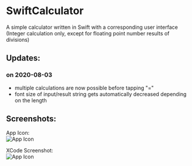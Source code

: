 # SwiftCalculator
A simple calculator written in Swift with a corresponding user interface 
(Integer calculation only, except for floating point number results of divisions)

## Updates:
### on 2020-08-03
- multiple calculations are now possible before tapping "="
- font size of input/result string gets automatically decreased depending on the length

## Screenshots:
App Icon:\
![App Icon](https://www.timoschmidt.dev/wp-content/uploads/2020/08/SwiftCalc_Icon.png)

XCode Screenshot:\
![App Icon](https://www.timoschmidt.dev/wp-content/uploads/2020/08/SwiftCalc_Xcode.png)
